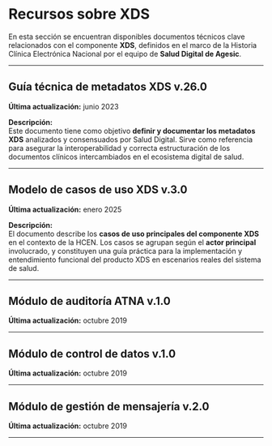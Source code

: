 # Recursos sobre XDS

En esta sección se encuentran disponibles documentos técnicos clave relacionados con el componente **XDS**, definidos en el marco de la Historia Clínica Electrónica Nacional por el equipo de **Salud Digital de Agesic**.

---

## Guía técnica de metadatos XDS v.26.0

**Última actualización:** junio 2023  

**Descripción:**  
Este documento tiene como objetivo **definir y documentar los metadatos XDS** analizados y consensuados por Salud Digital. Sirve como referencia para asegurar la interoperabilidad y correcta estructuración de los documentos clínicos intercambiados en el ecosistema digital de salud.

---

## Modelo de casos de uso XDS v.3.0

**Última actualización:** enero 2025  

**Descripción:**  
El documento describe los **casos de uso principales del componente XDS** en el contexto de la HCEN. Los casos se agrupan según el **actor principal** involucrado, y constituyen una guía práctica para la implementación y entendimiento funcional del producto XDS en escenarios reales del sistema de salud.

---

## Módulo de auditoría ATNA v.1.0

**Última actualización:** octubre 2019  


---

## Módulo de control de datos v.1.0

**Última actualización:** octubre 2019  


---

## Módulo de gestión de mensajería v.2.0

**Última actualización:** octubre 2019  


---